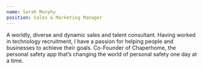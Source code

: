 ```yaml
---
name: Sarah Murphy
position: Sales & Marketing Manager
---
```


A worldly, diverse and dynamic sales and talent consultant. Having worked in technology recruitment, I have a passion for helping people and businesses to achieve their goals. Co-Founder of Chaperhome, the personal safety app that’s changing the world of personal safety one day at a time.
